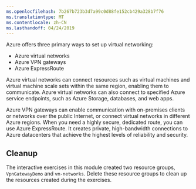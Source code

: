 ```yaml
---
ms.openlocfilehash: 7b267b723b3d7a99c0d88fe152cb429a328b7f76
ms.translationtype: MT
ms.contentlocale: zh-CN
ms.lasthandoff: 04/24/2019
---
```

Azure offers three primary ways to set up virtual networking:

- Azure virtual networks
- Azure VPN gateways
- Azure ExpressRoute

Azure virtual networks can connect resources such as virtual machines and virtual machine scale sets within the same region, enabling them to communicate. Azure virtual networks can also connect to specified Azure service endpoints, such as Azure Storage, databases, and web apps.

Azure VPN gateways can enable communication with on-premises clients or networks over the public Internet, or connect virtual networks in different Azure regions. When you need a highly secure, dedicated route, you can use Azure ExpressRoute. It creates private, high-bandwidth connections to Azure datacenters that achieve the highest levels of reliability and security.

## <a name="cleanup"></a>Cleanup

The interactive exercises in this module created two resource groups, `VpnGatewayDemo` and `vm-networks`. Delete these resource groups to clean up the resources created during the exercises.